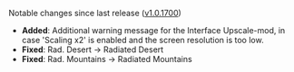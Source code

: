Notable changes since last release ([v1.0.1700](https://github.com/rotators/Fo1in2/releases/tag/v1.0.1700))
- **Added**: Additional warning message for the Interface Upscale-mod, in case 'Scaling x2' is enabled and the screen resolution is too low.
- **Fixed**: Rad. Desert -> Radiated Desert
- **Fixed**: Rad. Mountains -> Radiated Mountains
